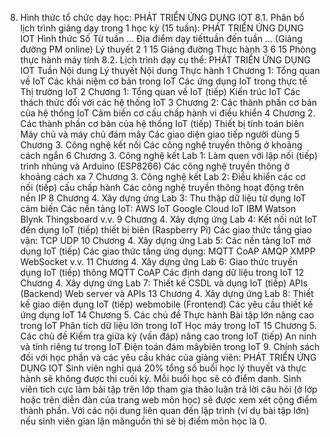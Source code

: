 8. Hình thức tổ chức dạy học: PHÁT TRIỂN ỨNG DỤNG IOT
8.1. Phân bổ lịch trình giảng dạy trong 1 học kỳ (15 tuần): PHÁT TRIỂN ỨNG DỤNG IOT Hình thức Số Từ tuần ... Địa điểm dạy tiếttuần đến tuần ... (Giảng đường PM online) Lý thuyết 2 1 15 Giảng đường Thực hành 3 6 15 Phòng thực hành máy tính 8.2. Lịch trình dạy cụ thể: PHÁT TRIỂN ỨNG DỤNG IOT Tuần Nội dung Lý thuyết Nội dung Thực hành 1 Chương 1: Tổng quan về IoT Các khái niệm cơ bản trong IoT Các ứng dụng IoT trong thực tế Thị trường IoT 2 Chương 1: Tổng quan về IoT (tiếp) Kiến trúc IoT Các thách thức đối với các hệ thống IoT 3 Chương 2: Các thành phần cơ bản của hệ thống IoT Cảm biến cơ cấu chấp hành vi điều khiển 4 Chương 2. Các thành phần cơ bản của hệ thống IoT (tiếp) Thiết bị tính toán biên Máy chủ và máy chủ đám mây Các giao diện giao tiếp người dùng 5 Chương 3. Công nghệ kết nối Các công nghệ truyền thông ở khoảng cách ngắn 6 Chương 3. Công nghệ kết Lab 1: Làm quen với lập nối (tiếp) trình nhúng và Arduino (ESP8266) Các công nghệ truyền thông ở khoảng cách xa 7 Chương 3. Công nghệ kết Lab 2: Điều khiển các cơ nối (tiếp) cấu chấp hành Các công nghệ truyền thông hoạt động trên nền IP 8 Chương 4. Xây dựng ứng Lab 3: Thu thập dữ liệu từ dụng IoT cảm biến Các nền tảng IoT: AWS IoT Google Cloud IoT IBM Watson Blynk Thingsboard v.v. 9 Chương 4. Xây dựng ứng Lab 4: Kết nối nút IoT đến dụng IoT (tiếp) thiết bị biên (Raspberry Pi) Các giao thức tầng giao vận: TCP UDP 10 Chương 4. Xây dựng ứng Lab 5: Các nền tảng IoT mở dụng IoT (tiếp) Các giao thức tầng ứng dụng: MQTT CoAP AMQP XMPP WebSocket v.v. 11 Chương 4. Xây dựng ứng Lab 6: Giao thức truyền dụng IoT (tiếp) thông MQTT CoAP Các định dạng dữ liệu trong IoT 12 Chương 4. Xây dựng ứng Lab 7: Thiết kế CSDL và dụng IoT (tiếp) APIs (Backend) Web server và APIs 13 Chương 4. Xây dựng ứng Lab 8: Thiết kế giao diện dụng IoT (tiếp) webmobile (Frontend) Các yêu cầu thiết kế ứng dụng IoT 14 Chương 5. Các chủ đề Thực hành Bài tập lớn nâng cao trong IoT Phân tích dữ liệu lớn trong IoT Học máy trong IoT 15 Chương 5. Các chủ đề Kiểm tra giữa kỳ (vấn đáp) nâng cao trong IoT (tiếp) An ninh và tính riêng tư trong IoT Điện toán đám mâybiên trong IoT 9. Chính sách đối với học phần và các yêu cầu khác của giảng viên: PHÁT TRIỂN ỨNG DỤNG IOT Sinh viên nghỉ quá 20% tổng số buổi học lý thuyết và thực hành sẽ không được thi cuối kỳ. Mỗi buổi học sẽ có điểm danh. Sinh viên tích cực làm bài tập trên lớp tham gia thảo luận trả lời câu hỏi (ở lớp hoặc trên diễn đàn của trang web môn học) sẽ được xem xét cộng điểm thành phần. Với các nội dung liên quan đến lập trình (ví dụ bài tập lớn) nếu sinh viên gian lận mãnguồn thì sẽ bị điểm môn học là 0.
